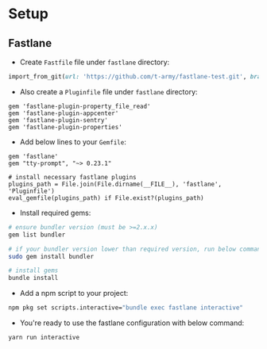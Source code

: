 # Setup

## Fastlane

- Create `Fastfile` file under `fastlane` directory:

```ruby
import_from_git(url: 'https://github.com/t-army/fastlane-test.git', branch: "HEAD", path: "fastlane/Fastfile")
```

- Also create a `Pluginfile` file under `fastlane` directory:

```Gemfile
gem 'fastlane-plugin-property_file_read'
gem 'fastlane-plugin-appcenter'
gem 'fastlane-plugin-sentry'
gem 'fastlane-plugin-properties'
```

- Add below lines to your `Gemfile`:

```Gemfile
gem 'fastlane'
gem "tty-prompt", "~> 0.23.1"

# install necessary fastlane plugins
plugins_path = File.join(File.dirname(__FILE__), 'fastlane', 'Pluginfile')
eval_gemfile(plugins_path) if File.exist?(plugins_path)
```

- Install required gems:

```bash
# ensure bundler version (must be >=2.x.x)
gem list bundler

# if your bundler version lower than required version, run below command
sudo gem install bundler

# install gems
bundle install
```

- Add a npm script to your project:

```bash
npm pkg set scripts.interactive="bundle exec fastlane interactive"
```

- You're ready to use the fastlane configuration with below command:

```bash
yarn run interactive
```